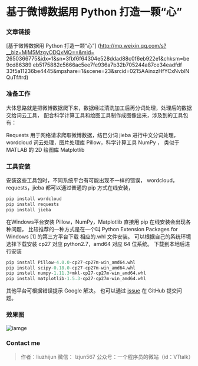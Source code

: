 # 基于微博数据用 Python 打造一颗“心”

### 文章链接

[基于微博数据用 Python 打造一颗“心”]
(http://mp.weixin.qq.com/s?__biz=MjM5MzgyODQxMQ==&mid=
2650366775&idx=1&sn=3fbf6f64304e528ddad88c0f6eb922e1&chksm=be9cd86389
eb5175882c5666ac5ee7fe936a7b32b705244a87ce34eadfdf
33f5a11236be4445&mpshare=1&scene=23&srcid=0215AAinxzHfYCxNvblNQuTf#rd)

### 准备工作
大体思路就是把微博数据爬下来，数据经过清洗加工后再分词处理，处理后的数据交给词云工具，
配合科学计算工具和绘图工具制作成图像出来，涉及到的工具包有：

Requests 用于网络请求爬取微博数据，结巴分词 jieba 进行中文分词处理，
wordcloud 词云处理，图片处理库 Pillow，科学计算工具 NumPy ，
类似于 MATLAB 的 2D 绘图库 Matplotlib

### 工具安装
安装这些工具包时，不同系统平台有可能出现不一样的错误，
wordcloud，requests，jieba 都可以通过普通的 pip 方式在线安装，

```python
pip install wordcloud
pip install requests
pip install jieba
```

在Windows平台安装 Pillow，NumPy，Matplotlib 直接用 pip 在线安装会出现各种问题，
比较推荐的一种方式是在一个叫 Python Extension Packages for Windows [1]
的第三方平台下载 相应的.whl 文件安装。
可以根据自己的系统环境选择下载安装 cp27 对应 python2.7，amd64 对应 64 位系统。
下载到本地后进行安装

```python
pip install Pillow-4.0.0-cp27-cp27m-win_amd64.whl
pip install scipy-0.18.0-cp27-cp27m-win_amd64.whl
pip install numpy-1.11.3+mkl-cp27-cp27m-win_amd64.whl
pip install matplotlib-1.5.3-cp27-cp27m-win_amd64.whl
```

其他平台可根据错误提示 Google 解决。
也可以通过 [issue](https://github.com/lzjun567/crawler_html2pdf/issues)
在 GitHub 提交问题。

### 效果图

![iamge](./heart.jpg)

### Contact me

>作者：liuzhijun
>微信： lzjun567
>公众号：一个程序员的微站（id：VTtalk）